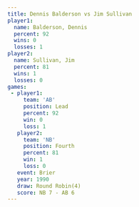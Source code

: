 ```yaml
---
title: Dennis Balderson vs Jim Sullivan
player1:                 
  name: Balderson, Dennis
  percent: 92            
  wins: 0                
  losses: 1              
player2:                 
  name: Sullivan, Jim    
  percent: 81            
  wins: 1                
  losses: 0              
games:
 - player1:        
     team: 'AB'    
     position: Lead
     percent: 92   
     win: 0        
     loss: 1       
   player2:          
     team: 'NB'      
     position: Fourth
     percent: 81     
     win: 1          
     loss: 0         
   event: Brier        
   year: 1990          
   draw: Round Robin(4)
   score: NB 7 - AB 6  
---
```

